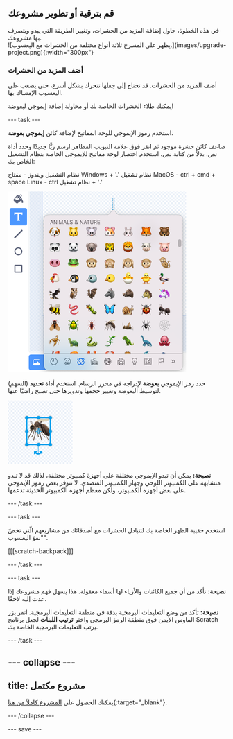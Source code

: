 ## قم بترقية أو تطوير مشروعك

<div style="display: flex; flex-wrap: wrap">
<div style="flex-basis: 200px; flex-grow: 1; margin-right: 15px;">
في هذه الخطوة، حاول إضافة المزيد من الحشرات، وتغيير الطريقة التي يبدو ويتصرف بها مشروعك.
</div>
<div>
![يظهر على المسرح ثلاثة أنواع مختلفة من الحشرات مع اليعسوب.](images/upgrade-project.png){:width="300px"}
</div>
</div>

### أضف المزيد من الحشرات

أضف المزيد من الحشرات. قد تحتاج إلى جعلها تتحرك بشكل أسرع، حتى يصعب على اليعسوب الإمساك بها.

يمكنك طلاء الحشرات الخاصة بك أو محاولة إضافة إيموجي لبعوضة!

--- task ---

استخدم رموز الإيموجي للوحة المفاتيح لإضافة كائن **إيموجي بعوضة**.

ضاعف كائن  حشرة موجود ثم انقر فوق علامة التبويب المظاهر.ارسم زيًّا جديدًا وحدد أداة نص. بدلاً من كتابة نص، استخدم اختصار لوحة مفاتيح للإيموجي الخاصة بنظام التشغيل الخاص بك:

نظام التشغيل ويندوز - مفتاح Windows + '.' نظام تشغيل MacOS - ctrl + cmd + space Linux - ctrl نظام تشغيل + '.'

![لوحة مفاتيح الإيموجي المنبثقة مع تحديد فئة "الحيوانات والطبيعة".](images/emoji-keyboard.png)

حدد رمز الإيموجي **بعوضة** لإدراجه في محرر الرسام. استخدم أداة **تحديد** (السهم) لتوسيط البعوضة وتغيير حجمها وتدويرها حتى تصبح راضيًا عنها.

![إيموجي البعوضة في محرر الرسام.](images/emoji-mosquito.png)

**نصيحة:** يمكن أن تبدو الإيموجي مختلفة على أجهزة كمبيوتر مختلفة، لذلك قد لا تبدو متشابهة على الكمبيوتر اللوحي وجهاز الكمبيوتر المنضدي. لا تتوفر بعض رموز الإيموجي على بعض أجهزة الكمبيوتر، ولكن معظم أجهزة الكمبيوتر الحديثة تدعمها.

--- /task ---

--- task ---

استخدم حقيبة الظهر الخاصة بك لتتبادل الحشرات مع أصدقائك من مشاريعهم الّتي تخصّ "نموّ اليعسوب".

[[[scratch-backpack]]]

--- /task ---

--- task ---

**نصيحة:** تأكد من أن جميع الكائنات والأزياء لها أسماء معقولة. هذا يسهل فهم مشروعك إذا عدت إليه لاحقًا.

**نصيحة:** تأكد من وضع التعليمات البرمجية بدقة في منطقة التعليمات البرمجية. انقر بزر الماوس الأيمن فوق منطقة الرمز البرمجي واختر **ترتيب اللبنات** لجعل برنامج Scratch يرتب التعليمات البرمجية الخاصة بك.

--- /task ---

--- collapse ---
---
title: مشروع مكتمل
---

يمكنك الحصول على [المشروع كاملاً من هنا](https://scratch.mit.edu/projects/659582737/){:target="_blank"}.

--- /collapse ---

--- save ---
